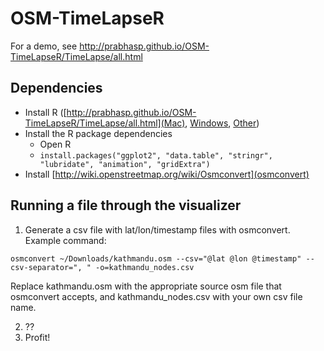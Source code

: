 OSM-TimeLapseR
==============
For a demo, see http://prabhasp.github.io/OSM-TimeLapseR/TimeLapse/all.html

Dependencies
---
 * Install R ([http://prabhasp.github.io/OSM-TimeLapseR/TimeLapse/all.html](Mac), [Windows](http://cran.r-project.org/bin/windows/base/), [Other](http://cran.r-project.org/bin/))
 * Install the R package dependencies
   * Open R
   * `install.packages("ggplot2", "data.table", "stringr", "lubridate", "animation", "gridExtra")`
 * Install [http://wiki.openstreetmap.org/wiki/Osmconvert](osmconvert)

Running a file through the visualizer
---
  1. Generate a csv file with lat/lon/timestamp files with osmconvert. Example command:
  ```
  osmconvert ~/Downloads/kathmandu.osm --csv="@lat @lon @timestamp" --csv-separator=", " -o=kathmandu_nodes.csv
  ```
  Replace kathmandu.osm with the appropriate source osm file that osmconvert accepts, and kathmandu_nodes.csv with your own csv file name.

  2. ??
  3. Profit!
